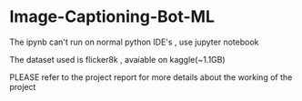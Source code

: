# Image-Captioning-Bot-ML

The ipynb can't run on normal python IDE's , use jupyter notebook

The dataset used is flicker8k , avaiable on kaggle(~1.1GB) 


PLEASE refer to the project report for more details about the working of the project
